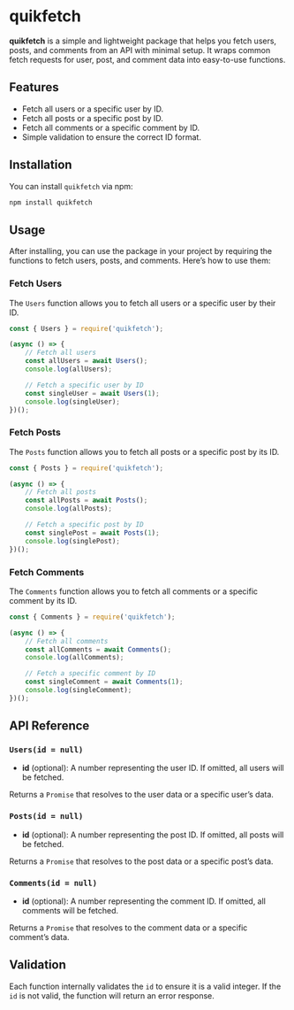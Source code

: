 
# quikfetch

**quikfetch** is a simple and lightweight package that helps you fetch users, posts, and comments from an API with minimal setup. It wraps common fetch requests for user, post, and comment data into easy-to-use functions.

## Features

- Fetch all users or a specific user by ID.
- Fetch all posts or a specific post by ID.
- Fetch all comments or a specific comment by ID.
- Simple validation to ensure the correct ID format.

## Installation

You can install `quikfetch` via npm:

```bash
npm install quikfetch
```

## Usage

After installing, you can use the package in your project by requiring the functions to fetch users, posts, and comments. Here’s how to use them:

### Fetch Users

The `Users` function allows you to fetch all users or a specific user by their ID.

```javascript
const { Users } = require('quikfetch');

(async () => {
    // Fetch all users
    const allUsers = await Users();
    console.log(allUsers);

    // Fetch a specific user by ID
    const singleUser = await Users(1);
    console.log(singleUser);
})();
```

### Fetch Posts

The `Posts` function allows you to fetch all posts or a specific post by its ID.

```javascript
const { Posts } = require('quikfetch');

(async () => {
    // Fetch all posts
    const allPosts = await Posts();
    console.log(allPosts);

    // Fetch a specific post by ID
    const singlePost = await Posts(1);
    console.log(singlePost);
})();
```

### Fetch Comments

The `Comments` function allows you to fetch all comments or a specific comment by its ID.

```javascript
const { Comments } = require('quikfetch');

(async () => {
    // Fetch all comments
    const allComments = await Comments();
    console.log(allComments);

    // Fetch a specific comment by ID
    const singleComment = await Comments(1);
    console.log(singleComment);
})();
```

## API Reference

### `Users(id = null)`

- **id** (optional): A number representing the user ID. If omitted, all users will be fetched.

Returns a `Promise` that resolves to the user data or a specific user’s data.

### `Posts(id = null)`

- **id** (optional): A number representing the post ID. If omitted, all posts will be fetched.

Returns a `Promise` that resolves to the post data or a specific post’s data.

### `Comments(id = null)`

- **id** (optional): A number representing the comment ID. If omitted, all comments will be fetched.

Returns a `Promise` that resolves to the comment data or a specific comment’s data.

## Validation

Each function internally validates the `id` to ensure it is a valid integer. If the `id` is not valid, the function will return an error response.
